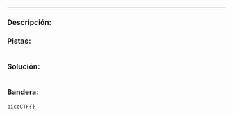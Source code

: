 ***
### Descripción:


### Pistas: 
```

```

### Solución:
```

```

### Bandera:
```
picoCTF{}
```
